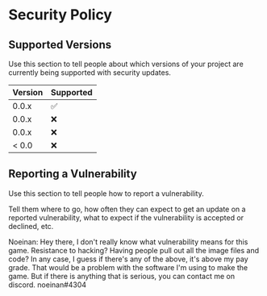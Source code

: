 # Security Policy

## Supported Versions

Use this section to tell people about which versions of your project are
currently being supported with security updates.

| Version | Supported          |
| ------- | ------------------ |
| 0.0.x   | :white_check_mark: |
| 0.0.x   | :x:                |
| 0.0.x   | :x:                |
| < 0.0   | :x:                |

## Reporting a Vulnerability

Use this section to tell people how to report a vulnerability.

Tell them where to go, how often they can expect to get an update on a
reported vulnerability, what to expect if the vulnerability is accepted or
declined, etc.

Noeinan: Hey there, I don't really know what vulnerability means for this game. 
Resistance to hacking? Having people pull out all the image files and code?
In any case, I guess if there's any of the above, it's above my pay grade.
That would be a problem with the software I'm using to make the game. 
But if there is anything that is serious, you can contact me on discord. 
noeinan#4304
